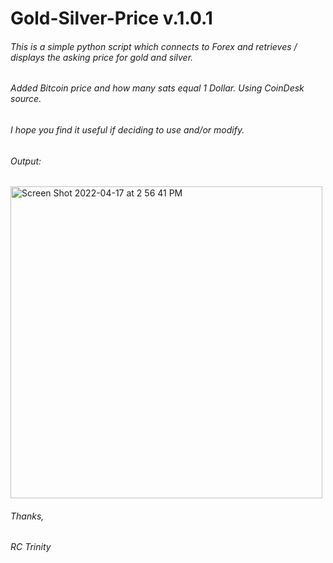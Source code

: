 
# Gold-Silver-Price v.1.0.1

###### This is a simple python script which connects to Forex and retrieves / displays the asking price for gold and silver.
###### Added Bitcoin price and how many sats equal 1 Dollar. Using CoinDesk source.

###### I hope you find it useful if deciding to use and/or modify. 

###### Output:
<img width="499" alt="Screen Shot 2022-04-17 at 2 56 41 PM" src="https://user-images.githubusercontent.com/103879453/163730227-0f529295-5462-42af-b478-415312c9870d.png">

###### Thanks,
###### RC Trinity


